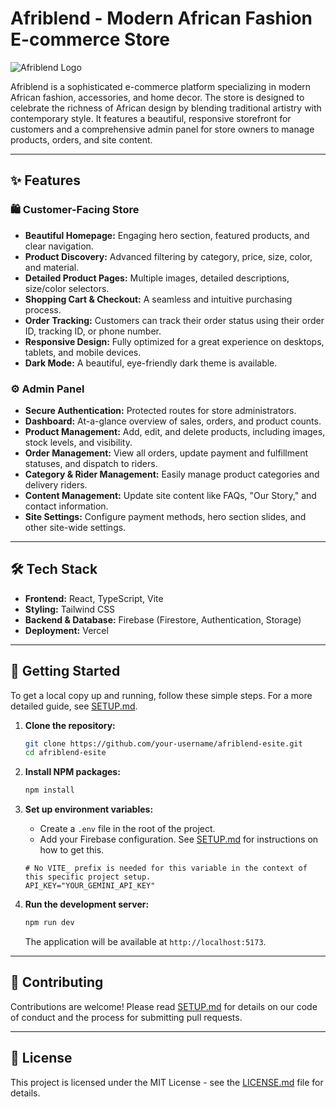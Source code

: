 
# Afriblend - Modern African Fashion E-commerce Store

![Afriblend Logo](https://res.cloudinary.com/dwwvh34yi/image/upload/v1753865210/Afriblend_uyhbef.png)

Afriblend is a sophisticated e-commerce platform specializing in modern African fashion, accessories, and home decor. The store is designed to celebrate the richness of African design by blending traditional artistry with contemporary style. It features a beautiful, responsive storefront for customers and a comprehensive admin panel for store owners to manage products, orders, and site content.

---

## ✨ Features

### 🛍️ Customer-Facing Store
- **Beautiful Homepage:** Engaging hero section, featured products, and clear navigation.
- **Product Discovery:** Advanced filtering by category, price, size, color, and material.
- **Detailed Product Pages:** Multiple images, detailed descriptions, size/color selectors.
- **Shopping Cart & Checkout:** A seamless and intuitive purchasing process.
- **Order Tracking:** Customers can track their order status using their order ID, tracking ID, or phone number.
- **Responsive Design:** Fully optimized for a great experience on desktops, tablets, and mobile devices.
- **Dark Mode:** A beautiful, eye-friendly dark theme is available.

### ⚙️ Admin Panel
- **Secure Authentication:** Protected routes for store administrators.
- **Dashboard:** At-a-glance overview of sales, orders, and product counts.
- **Product Management:** Add, edit, and delete products, including images, stock levels, and visibility.
- **Order Management:** View all orders, update payment and fulfillment statuses, and dispatch to riders.
- **Category & Rider Management:** Easily manage product categories and delivery riders.
- **Content Management:** Update site content like FAQs, "Our Story," and contact information.
- **Site Settings:** Configure payment methods, hero section slides, and other site-wide settings.

---

## 🛠️ Tech Stack

- **Frontend:** React, TypeScript, Vite
- **Styling:** Tailwind CSS
- **Backend & Database:** Firebase (Firestore, Authentication, Storage)
- **Deployment:** Vercel

---

## 🚀 Getting Started

To get a local copy up and running, follow these simple steps. For a more detailed guide, see [SETUP.md](SETUP.md).

1. **Clone the repository:**
   ```sh
   git clone https://github.com/your-username/afriblend-esite.git
   cd afriblend-esite
   ```

2. **Install NPM packages:**
   ```sh
   npm install
   ```

3. **Set up environment variables:**
   - Create a `.env` file in the root of the project.
   - Add your Firebase configuration. See [SETUP.md](SETUP.md) for instructions on how to get this.
   ```
   # No VITE_ prefix is needed for this variable in the context of this specific project setup.
   API_KEY="YOUR_GEMINI_API_KEY" 
   ```

4. **Run the development server:**
   ```sh
   npm run dev
   ```
   The application will be available at `http://localhost:5173`.

---

## 🤝 Contributing

Contributions are welcome! Please read [SETUP.md](SETUP.md) for details on our code of conduct and the process for submitting pull requests.

---

## 📄 License

This project is licensed under the MIT License - see the [LICENSE.md](LICENSE.md) file for details.

